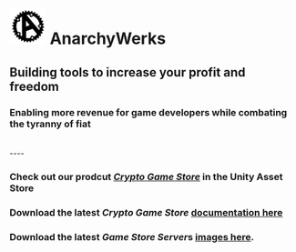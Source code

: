 # ![](AnarchyIconSmall.png) AnarchyWerks
## Building tools to increase your profit and freedom

### Enabling more revenue for game developers while combating the tyranny of fiat

<br>
----

### Check out our prodcut [*Crypto Game Store*](https://u3d.as/3BvW) in the Unity Asset Store

### Download the latest *Crypto Game Store* [documentation here](releases/CryptoGameStore.pdf)

### Download the latest *Game Store Server*s [images here](https://drive.proton.me/urls/DB6G0BVECM#eecuIVvNqJLV).
